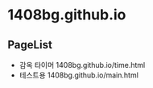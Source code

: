 # 1408bg.github.io
## PageList
- 감옥 타이머
  1408bg.github.io/time.html
- 테스트용
  1408bg.github.io/main.html
